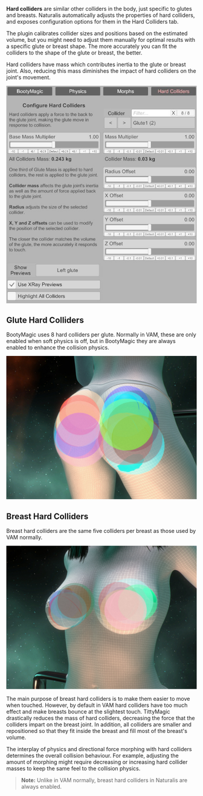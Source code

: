**Hard colliders** are similar other colliders in the body, just specific to glutes and breasts. Naturalis automatically adjusts the properties of hard colliders, and exposes configuration options for them in the Hard Colliders tab.

The plugin calibrates collider sizes and positions based on the estimated volume, but you might need to adjust them manually for optimal results with a specific glute or breast shape. The more accurately you can fit the colliders to the shape of the glute or breast, the better.

Hard colliders have mass which contributes inertia to the glute or breast joint. Also, reducing this mass diminishes the impact of hard colliders on the joint's movement.

![1_0_hard_colliders_ui.jpg](/assets/screens/naturalis/1_0_hard_colliders_ui.jpg)

## Glute Hard Colliders

BootyMagic uses 8 hard colliders per glute. Normally in VAM, these are only enabled when soft physics is off, but in BootyMagic they are always enabled to enhance the collision physics.

![1_0_glute_hard_colliders.jpg](/assets/screens/naturalis/1_0_glute_hard_colliders.jpg)

## Breast Hard Colliders

Breast hard colliders are the same five colliders per breast as those used by VAM normally.

![1_0_glute_hard_colliders.jpg](/assets/screens/naturalis/1_0_breast_hard_colliders.jpg)

The main purpose of breast hard colliders is to make them easier to move when touched. However, by default in VAM  hard colliders have too much effect and make breasts bounce at the slightest touch. TittyMagic drastically reduces the mass of hard colliders, decreasing the force that the colliders impart on the breast joint. In addition, all colliders are smaller and repositioned so that they fit inside the breast and fill most of the breast's volume.

The interplay of physics and directional force morphing with hard colliders determines the overall collision behaviour. For example, adjusting the amount of morphing might require decreasing or increasing hard collider masses to keep the same feel to the collision physics.

> **Note:** Unlike in VAM normally, breast hard colliders in Naturalis are always enabled.
